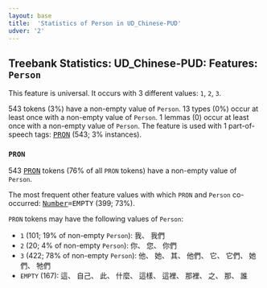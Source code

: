 ```yaml
---
layout: base
title:  'Statistics of Person in UD_Chinese-PUD'
udver: '2'
---
```


## Treebank Statistics: UD_Chinese-PUD: Features: `Person`

This feature is universal.
It occurs with 3 different values: `1`, `2`, `3`.

543 tokens (3%) have a non-empty value of `Person`.
13 types (0%) occur at least once with a non-empty value of `Person`.
1 lemmas (0) occur at least once with a non-empty value of `Person`.
The feature is used with 1 part-of-speech tags: <tt><a href="zh_pud-pos-PRON.html">PRON</a></tt> (543; 3% instances).

### `PRON`

543 <tt><a href="zh_pud-pos-PRON.html">PRON</a></tt> tokens (76% of all `PRON` tokens) have a non-empty value of `Person`.

The most frequent other feature values with which `PRON` and `Person` co-occurred: <tt><a href="zh_pud-feat-Number.html">Number</a></tt><tt>=EMPTY</tt> (399; 73%).

`PRON` tokens may have the following values of `Person`:

* `1` (101; 19% of non-empty `Person`): 我、 我們
* `2` (20; 4% of non-empty `Person`): 你、 您、 你們
* `3` (422; 78% of non-empty `Person`): 他、 她、 其、 他們、 它、 它們、 她們、 牠們
* `EMPTY` (167): 這、 自己、 此、 什麼、 這樣、 這裡、 那裡、 之、 那、 誰

